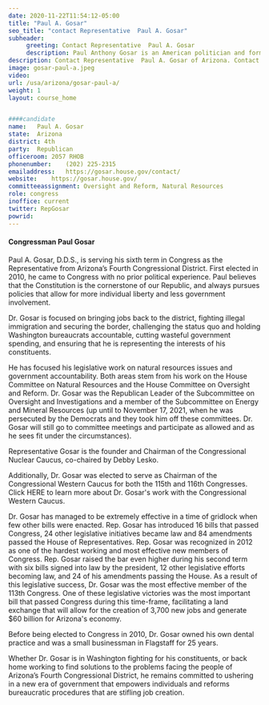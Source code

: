 ```yaml
---
date: 2020-11-22T11:54:12-05:00
title: "Paul A. Gosar"
seo_title: "contact Representative  Paul A. Gosar"
subheader:
     greeting: Contact Representative  Paul A. Gosar 
     description: Paul Anthony Gosar is an American politician and former dentist who serves as the U.S. Representative for Arizona's 4th congressional district since 2013. A Republican, he was elected in 2010 to represent the neighboring 1st congressional district until redistricting. 
description: Contact Representative  Paul A. Gosar of Arizona. Contact information for Gosar Paul A includes email address, phone number, and mailing address.
image: gosar-paul-a.jpeg
video: 
url: /usa/arizona/gosar-paul-a/
weight: 1
layout: course_home


####candidate
name:	Paul A. Gosar
state:	Arizona
district: 4th
party:	Republican
officeroom:	2057 RHOB
phonenumber:	(202) 225-2315
emailaddress:	https://gosar.house.gov/contact/
website:	https://gosar.house.gov/
committeeassignment: Oversight and Reform, Natural Resources
role: congress
inoffice: current
twitter: RepGosar
powrid: 
---
```



#### Congressman Paul Gosar

Paul A. Gosar, D.D.S., is serving his sixth term in Congress as the Representative from Arizona’s Fourth Congressional District. First elected in 2010, he came to Congress with no prior political experience. Paul believes that the Constitution is the cornerstone of our Republic, and always pursues policies that allow for more individual liberty and less government involvement.

Dr. Gosar is focused on bringing jobs back to the district, fighting illegal immigration and securing the border, challenging the status quo and holding Washington bureaucrats accountable, cutting wasteful government spending, and ensuring that he is representing the interests of his constituents.

He has focused his legislative work on natural resources issues and government accountability. Both areas stem from his work on the House Committee on Natural Resources and the House Committee on Oversight and Reform. Dr. Gosar was the Republican Leader of the Subcommittee on Oversight and Investigations and a member of the Subcommittee on Energy and Mineral Resources (up until to November 17, 2021, when he was persecuted by the Democrats and they took him off these committees. Dr. Gosar will still go to committee meetings and participate as allowed and as he sees fit under the circumstances). 

Representative  Gosar is the founder and Chairman of the Congressional Nuclear Caucus, co-chaired by Debby Lesko.  

Additionally, Dr. Gosar was elected to serve as Chairman of the Congressional Western Caucus for both the 115th and 116th Congresses. Click HERE to learn more about Dr. Gosar's work with the Congressional Western Caucus. 

Dr. Gosar has managed to be extremely effective in a time of gridlock when few other bills were enacted. Rep. Gosar has introduced 16 bills that passed Congress, 24 other legislative initiatives became law and 84 amendments passed the House of Representatives. Rep. Gosar was recognized in 2012 as one of the hardest working and most effective new members of Congress. Rep. Gosar raised the bar even higher during his second term with six bills signed into law by the president, 12 other legislative efforts becoming law, and 24 of his amendments passing the House. As a result of this legislative success, Dr. Gosar was the most effective member of the 113th Congress. One of these legislative victories was the most important bill that passed Congress during this time-frame, facilitating a land exchange that will allow for the creation of 3,700 new jobs and generate $60 billion for Arizona's economy.

Before being elected to Congress in 2010, Dr. Gosar owned his own dental practice and was a small businessman in Flagstaff for 25 years. 

Whether Dr. Gosar is in Washington fighting for his constituents, or back home working to find solutions to the problems facing the people of Arizona’s Fourth Congressional District, he remains committed to ushering in a new era of government that empowers individuals and reforms bureaucratic procedures that are stifling job creation.
